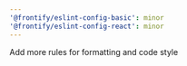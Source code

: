 ```yaml
---
'@frontify/eslint-config-basic': minor
'@frontify/eslint-config-react': minor
---
```


Add more rules for formatting and code style
